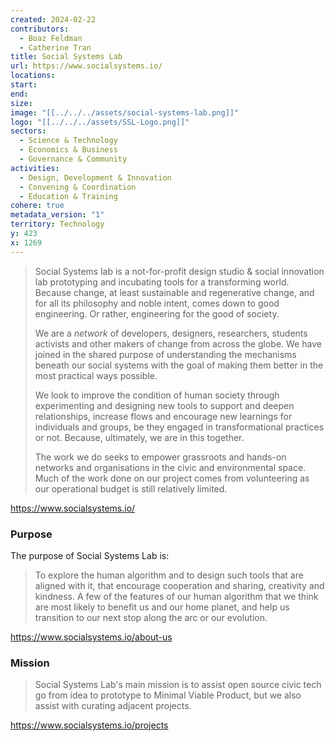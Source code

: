 ```yaml
---
created: 2024-02-22
contributors:
  - Boaz Feldman
  - Catherine Tran
title: Social Systems Lab
url: https://www.socialsystems.io/
locations: 
start: 
end: 
size: 
image: "[[../../../assets/social-systems-lab.png]]"
logo: "[[../../../assets/SSL-Logo.png]]"
sectors:
  - Science & Technology
  - Economics & Business
  - Governance & Community
activities:
  - Design, Development & Innovation
  - Convening & Coordination
  - Education & Training
cohere: true
metadata_version: "1"
territory: Technology
y: 423
x: 1269
---
```

>Social Systems lab is a not-for-profit design studio & social innovation lab prototyping and incubating tools for a transforming world. Because change, at least sustainable and regenerative change, and for all its philosophy and noble intent, comes down to good engineering. Or rather, engineering for the good of society.
>
>We are a _network_ of developers, designers, researchers, students activists and other makers of change from across the globe. We have joined in the shared purpose of understanding the mechanisms beneath our social systems with the goal of making them better in the most practical ways possible.
>
>We look to improve the condition of human society through experimenting and designing new tools to support and deepen relationships, increase flows and encourage new learnings for individuals and groups, be they engaged in transformational practices or not. Because, ultimately, we are in this together.
>
>The work we do seeks to empower grassroots and hands-on networks and organisations in the civic and environmental space. Much of the work done on our project comes from volunteering as our operational budget is still relatively limited.

https://www.socialsystems.io/

### Purpose

The purpose of Social Systems Lab is:

>To explore the human algorithm and to design such tools that are aligned with it, that encourage cooperation and sharing, creativity and kindness. A few of the features of our human algorithm that we think are most likely to benefit us and our home planet, and help us transition to our next stop along the arc or our evolution.

https://www.socialsystems.io/about-us

### Mission

>Social Systems Lab's main mission is to assist open source civic tech go from idea to prototype to Minimal Viable Product, but we also assist with curating adjacent projects.

https://www.socialsystems.io/projects












